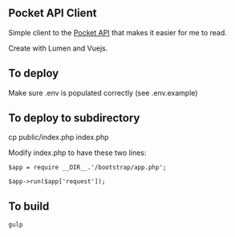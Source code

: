 ## Pocket API Client

Simple client to the [Pocket API](http://getpocket.com/developer/docs/getstarted/web) that makes it easier for me to read.

Create with Lumen and Vuejs.

## To deploy
Make sure .env is populated correctly (see .env.example)

## To deploy to subdirectory
cp public/index.php index.php

Modify index.php to have these two lines:

	$app = require __DIR__.'/bootstrap/app.php';

	$app->run($app['request']);

## To build
    gulp